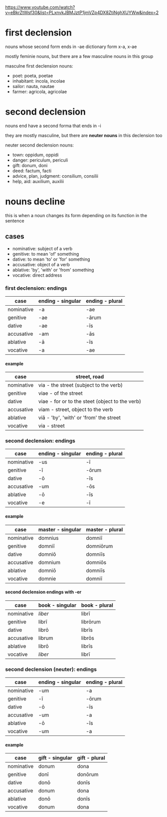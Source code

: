 <https://www.youtube.com/watch?v=eBkrZtWsf30&list=PLxnvkJBMJztP1jmVZp4DX8ZtiNghXUYWw&index=2>
# first declension
nouns whose second form ends in -ae
   dictionary form x-a, x-ae

mostly feminie nouns, but there are a few masculine nouns in this group

masculne first declension nouns: 
- poet: poeta, poetae
- inhabitant: incola, incolae
- sailor: nauta, nautae
- farmer: agricola, agricolae

# second declension
nouns end have a second forma that ends in -i

they are mostly masculine, but there are **neuter nouns** in this
declension too

neuter second declension nouns:
- town: oppidum, oppidi
- danger: periculum, periculi
- gift: donum, doni
- deed: factum, facti
- advice, plan, judgment: consilium, consilii
- help, aid: auxilium, auxilii

# nouns decline
this is when a noun changes its form depending on its function in the
sentence

## cases
- nominative: subject of a verb
- genitive: to mean 'of' something
- dative: to mean 'to' or 'for' something
- accusative: object of a verb
- ablative: 'by', 'with' or 'from' something
- vocative: direct address

### first declension: endings

case        | ending - singular | ending - plural
------------|-------------------|------------------
nominative  | -a                | -ae
genitive    | -ae               | -ārum
dative      | -ae               | -īs
accusative  | -am               | -ās
ablative    | -ā                | -īs
vocative    | -a                | -ae

#### example
case        | street, road
------------|-------------
nominative  | via   - the street (subject to the verb)
genitive    | viae  - of the street
dative      | viae  - for or to the steet (object to the verb)
accusative  | viam  - street, object to the verb
ablative    | viā   - 'by', 'with' or 'from' the street
vocative    | via   - street

### second declension: endings
case        | ending - singular | ending - plural
------------|-------------------|------------------
nominative  | -us               | -ī
genitive    | -ī                | -ōrum
dative      | -ō                | -īs
accusative  | -um               | -ōs
ablative    | -ō                | -īs
vocative    | -e                | -ī

#### example
case        | master - singular | master - plural
------------|-------------------|------------------
nominative  | domnius           | domniī
genitive    | domniī            | domniōrum
dative      | domniō            | domniīs
accusative  | domnium           | domniōs
ablative    | domniō            | domniīs
vocative    | domnie            | domniī

#### second declension endings with -er
case        | book - singular   | book - plural
------------|-------------------|------------------
nominative  | *liber*           | librī
genitive    | librī             | librōrum
dative      | librō             | librīs
accusative  | librum            | librōs
ablative    | librō             | librīs
vocative    | *liber*           | librī

### second declension (neuter): endings
case        | ending - singular | ending - plural
------------|-------------------|------------------
nominative  | -um               | -a
genitive    | -ī                | -ōrum
dative      | -ō                | -īs
accusative  | -um               | -a
ablative    | -ō                | -īs
vocative    | -um               | -a

#### example
case        | gift - singular   | gift - plural
------------|-------------------|------------------
nominative  | donum             | dona
genitive    | donī              | donōrum
dative      | donō              | donīs
accusative  | donum             | dona
ablative    | donō              | donīs
vocative    | donum             | dona
